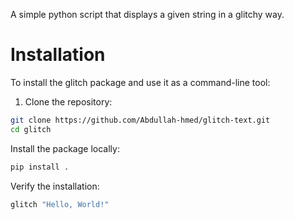 A simple python script that displays a given string in a glitchy way.

# Installation
To install the glitch package and use it as a command-line tool:

1. Clone the repository:

```bash
git clone https://github.com/Abdullah-hmed/glitch-text.git
cd glitch
```
Install the package locally:

```bash
pip install .
```
Verify the installation:

```bash
glitch "Hello, World!"
```